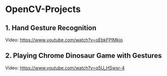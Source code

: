 # OpenCV-Projects
## 1. Hand Gesture Recognition <br/>
Video: https://www.youtube.com/watch?v=oEbkFPIMkjo
## 2. Playing Chrome Dinosaur Game with Gestures <br/>
Video: https://www.youtube.com/watch?v=q5U_HSwsr-4

